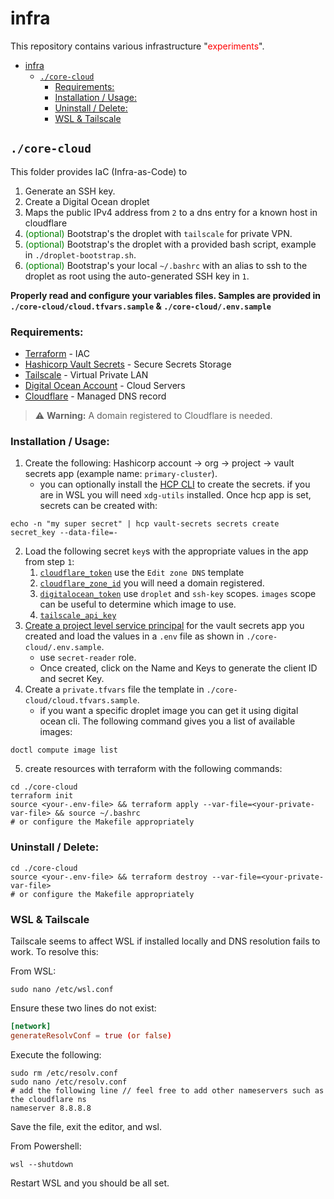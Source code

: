 # infra

This repository contains various infrastructure "<span style="color:red">experiments</span>".

- [infra](#infra)
  - [`./core-cloud`](#core-cloud)
    - [Requirements:](#requirements)
    - [Installation / Usage:](#installation--usage)
    - [Uninstall / Delete:](#uninstall--delete)
    - [WSL \& Tailscale](#wsl--tailscale)


## `./core-cloud`

This folder provides IaC (Infra-as-Code) to 
1. Generate an SSH key.
2. Create a Digital Ocean droplet
3. Maps the public IPv4 address from `2` to a dns entry for a known host in cloudflare
4. <span style="color:green">(optional)</span> Bootstrap's the droplet with `tailscale` for private VPN.
5. <span style="color:green">(optional)</span> Bootstrap's the droplet with a provided bash script, example in `./droplet-bootstrap.sh`.
6. <span style="color:green">(optional)</span> Bootstrap's your local `~/.bashrc` with an alias to ssh to the droplet as root using the auto-generated SSH key in `1`.

**Properly read and configure your variables files. Samples are provided in `./core-cloud/cloud.tfvars.sample` & `./core-cloud/.env.sample`**


### Requirements: 

* [Terraform](https://developer.hashicorp.com/terraform/tutorials/aws-get-started/install-cli) - IAC
* [Hashicorp Vault Secrets](https://www.hashicorp.com/products/vault) - Secure Secrets Storage
* [Tailscale](https://tailscale.com/) - Virtual Private LAN
* [Digital Ocean Account](https://m.do.co/c/05f6cbbc106b) - Cloud Servers
* [Cloudflare](https://www.cloudflare.com/) - Managed DNS record
> ⚠️ **Warning:** A domain registered to Cloudflare is needed.

### Installation / Usage:

1. Create the following: Hashicorp account -> org -> project -> vault secrets app (example name: `primary-cluster`).
   * you can optionally install the [HCP CLI](https://developer.hashicorp.com/hcp/tutorials/get-started-hcp-vault-secrets/hcp-vault-secrets-install-cli) to create the secrets. if you are in WSL you will need `xdg-utils` installed. Once hcp app is set, secrets can be created with:
```
echo -n "my super secret" | hcp vault-secrets secrets create secret_key --data-file=-
```
2. Load the following secret `key`s with the appropriate values in the app from step `1`: 
   1. [`cloudflare_token`](https://developers.cloudflare.com/fundamentals/api/get-started/create-token/) use the `Edit zone DNS` template
   2. [`cloudflare_zone_id`](https://developers.cloudflare.com/fundamentals/setup/find-account-and-zone-ids/) you will need a domain registered.
   3. [`digitalocean_token`](https://docs.digitalocean.com/reference/api/create-personal-access-token/) use `droplet` and `ssh-key` scopes. `images` scope can be useful to determine which image to use.
   4. [`tailscale_api_key`](https://tailscale.com/kb/1101/api)
3. [Create a project level service principal](https://developer.hashicorp.com/hcp/docs/hcp/admin/iam/service-principals#project-level-service-principals-1) for the vault secrets app you created and load the values in a `.env` file as shown in `./core-cloud/.env.sample`. 
   - use `secret-reader` role.
   - Once created, click on the Name and Keys to generate the client ID and secret Key.
4. Create a `private.tfvars` file the template in `./core-cloud/cloud.tfvars.sample`.
   - if you want a specific droplet image you can get it using digital ocean cli. The following command gives you a list of available images:
```
doctl compute image list
```
5. create resources with terraform with the following commands:
```
cd ./core-cloud
terraform init
source <your-.env-file> && terraform apply --var-file=<your-private-var-file> && source ~/.bashrc
# or configure the Makefile appropriately
```

### Uninstall / Delete:

```
cd ./core-cloud
source <your-.env-file> && terraform destroy --var-file=<your-private-var-file>
# or configure the Makefile appropriately
```

### WSL & Tailscale

Tailscale seems to affect WSL if installed locally and DNS resolution fails to work. To resolve this:

From WSL:

```
sudo nano /etc/wsl.conf
```
Ensure these two lines do not exist:
```/etc/wsl.conf
[network]
generateResolvConf = true (or false)
```
Execute the following:
```
sudo rm /etc/resolv.conf
sudo nano /etc/resolv.conf
# add the following line // feel free to add other nameservers such as the cloudflare ns
nameserver 8.8.8.8
```
Save the file, exit the editor, and wsl.

From Powershell:

```
wsl --shutdown
```

Restart WSL and you should be all set.
